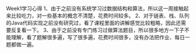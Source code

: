 Week1学习心得
1、由于之前没有系统学习过数据结构和算法，所以这一周接触起来比较吃力，对一些基本的概念不清楚，花费时间较多。
2、对于链表、栈、队列的Java代码实现之前没有研究过，看了课程里面的讲解感觉比较粗略，因此还需要反复看一下。
3、由于之前没有专门练习过做算法题目，所以很多地方一下子不能理解，看了题解很多遍，写了很多遍，花费时间很多，没有办法把作业、每日一题都做一遍。